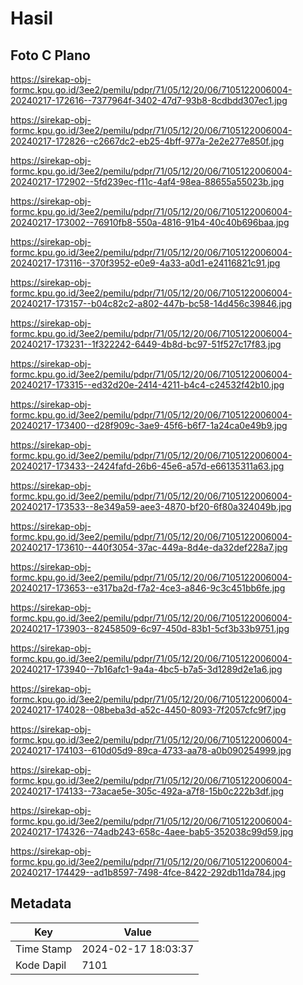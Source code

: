 # Hasil

## Foto C Plano

https://sirekap-obj-formc.kpu.go.id/3ee2/pemilu/pdpr/71/05/12/20/06/7105122006004-20240217-172616--7377964f-3402-47d7-93b8-8cdbdd307ec1.jpg

https://sirekap-obj-formc.kpu.go.id/3ee2/pemilu/pdpr/71/05/12/20/06/7105122006004-20240217-172826--c2667dc2-eb25-4bff-977a-2e2e277e850f.jpg

https://sirekap-obj-formc.kpu.go.id/3ee2/pemilu/pdpr/71/05/12/20/06/7105122006004-20240217-172902--5fd239ec-f11c-4af4-98ea-88655a55023b.jpg

https://sirekap-obj-formc.kpu.go.id/3ee2/pemilu/pdpr/71/05/12/20/06/7105122006004-20240217-173002--76910fb8-550a-4816-91b4-40c40b696baa.jpg

https://sirekap-obj-formc.kpu.go.id/3ee2/pemilu/pdpr/71/05/12/20/06/7105122006004-20240217-173116--370f3952-e0e9-4a33-a0d1-e24116821c91.jpg

https://sirekap-obj-formc.kpu.go.id/3ee2/pemilu/pdpr/71/05/12/20/06/7105122006004-20240217-173157--b04c82c2-a802-447b-bc58-14d456c39846.jpg

https://sirekap-obj-formc.kpu.go.id/3ee2/pemilu/pdpr/71/05/12/20/06/7105122006004-20240217-173231--1f322242-6449-4b8d-bc97-51f527c17f83.jpg

https://sirekap-obj-formc.kpu.go.id/3ee2/pemilu/pdpr/71/05/12/20/06/7105122006004-20240217-173315--ed32d20e-2414-4211-b4c4-c24532f42b10.jpg

https://sirekap-obj-formc.kpu.go.id/3ee2/pemilu/pdpr/71/05/12/20/06/7105122006004-20240217-173400--d28f909c-3ae9-45f6-b6f7-1a24ca0e49b9.jpg

https://sirekap-obj-formc.kpu.go.id/3ee2/pemilu/pdpr/71/05/12/20/06/7105122006004-20240217-173433--2424fafd-26b6-45e6-a57d-e66135311a63.jpg

https://sirekap-obj-formc.kpu.go.id/3ee2/pemilu/pdpr/71/05/12/20/06/7105122006004-20240217-173533--8e349a59-aee3-4870-bf20-6f80a324049b.jpg

https://sirekap-obj-formc.kpu.go.id/3ee2/pemilu/pdpr/71/05/12/20/06/7105122006004-20240217-173610--440f3054-37ac-449a-8d4e-da32def228a7.jpg

https://sirekap-obj-formc.kpu.go.id/3ee2/pemilu/pdpr/71/05/12/20/06/7105122006004-20240217-173653--e317ba2d-f7a2-4ce3-a846-9c3c451bb6fe.jpg

https://sirekap-obj-formc.kpu.go.id/3ee2/pemilu/pdpr/71/05/12/20/06/7105122006004-20240217-173903--82458509-6c97-450d-83b1-5cf3b33b9751.jpg

https://sirekap-obj-formc.kpu.go.id/3ee2/pemilu/pdpr/71/05/12/20/06/7105122006004-20240217-173940--7b16afc1-9a4a-4bc5-b7a5-3d1289d2e1a6.jpg

https://sirekap-obj-formc.kpu.go.id/3ee2/pemilu/pdpr/71/05/12/20/06/7105122006004-20240217-174028--08beba3d-a52c-4450-8093-7f2057cfc9f7.jpg

https://sirekap-obj-formc.kpu.go.id/3ee2/pemilu/pdpr/71/05/12/20/06/7105122006004-20240217-174103--610d05d9-89ca-4733-aa78-a0b090254999.jpg

https://sirekap-obj-formc.kpu.go.id/3ee2/pemilu/pdpr/71/05/12/20/06/7105122006004-20240217-174133--73acae5e-305c-492a-a7f8-15b0c222b3df.jpg

https://sirekap-obj-formc.kpu.go.id/3ee2/pemilu/pdpr/71/05/12/20/06/7105122006004-20240217-174326--74adb243-658c-4aee-bab5-352038c99d59.jpg

https://sirekap-obj-formc.kpu.go.id/3ee2/pemilu/pdpr/71/05/12/20/06/7105122006004-20240217-174429--ad1b8597-7498-4fce-8422-292db11da784.jpg


## Metadata

| Key        | Value               |
| ---------- | ------------------- |
| Time Stamp | 2024-02-17 18:03:37 |
| Kode Dapil | 7101                |



